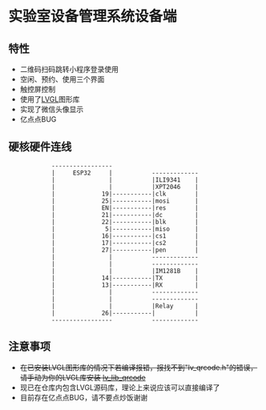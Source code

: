 # 实验室设备管理系统设备端

## 特性
* 二维码扫码跳转小程序登录使用
* 空闲、预约、使用三个界面
* 触控屏控制
* 使用了[LVGL](https://github.com/lvgl/lv_port_esp32)图形库
* 实现了微信头像显示
* 亿点点BUG

## 硬核硬件连线
```                         
            -----------------
            |     ESP32     |           -------------
            |               |           |ILI9341    |
            |               |           |XPT2046    |
            |             19|-----------|clk        |
            |             25|-----------|mosi       |
            |             EN|-----------|res        |
            |             21|-----------|dc         |
            |             22|-----------|blk        |
            |              5|-----------|miso       |
            |             16|-----------|cs1        |
            |             17|-----------|cs2        |
            |             27|-----------|pen        |
            |               |           -------------
            |               |           -------------
            |               |           |IM1281B    |
            |             14|-----------|TX         |
            |             13|-----------|RX         |
            |               |           -------------
            |               |           -------------
            |               |           |Relay      |
            |             26|-----------|           |
            -----------------           -------------
```

## 注意事项
* ~~在已安装LVGL图形库的情况下若编译报错，报找不到"lv_qrcode.h"的错误，请手动为你的LVGL库安装 [lv_lib_qrcode](https://github.com/lvgl/lv_lib_qrcode)~~ 
* 现已在仓库内包含LVGL源码库，理论上来说应该可以直接编译了
* 目前存在亿点点BUG，请不要点炒饭谢谢
